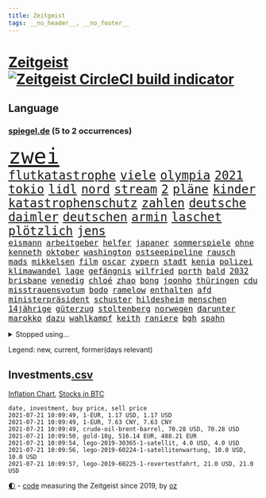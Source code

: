 ```yaml
---
title: Zeitgeist
tags: __no_header__, __no_footer__
---
```


# [Zeitgeist](https://oliz.io/zeitgeist/) [![Zeitgeist CircleCI build indicator](https://circleci.com/gh/ooz/zeitgeist.svg?style=shield)](https://circleci.com/gh/ooz/zeitgeist)

## Language

<h3><a href="https://www.spiegel.de" target="_blank">spiegel.de</a> (5 to 2 occurrences)</h3>
<p style="font-family:monospace">
<span style="font-size:32pt"><a href="news_links.html#zwei" class="current">zwei</a></span>
<br>
<span style="font-size:18pt"><a href="news_links.html#flutkatastrophe" class="new">flutkatastrophe</a></span>
<span style="font-size:18pt"><a href="news_links.html#viele" class="current">viele</a></span>
<span style="font-size:18pt"><a href="news_links.html#olympia" class="current">olympia</a></span>
<span style="font-size:18pt"><a href="news_links.html#2021" class="current">2021</a></span>
<span style="font-size:18pt"><a href="news_links.html#tokio" class="current">tokio</a></span>
<span style="font-size:18pt"><a href="news_links.html#lidl" class="current">lidl</a></span>
<span style="font-size:18pt"><a href="news_links.html#nord" class="current">nord</a></span>
<span style="font-size:18pt"><a href="news_links.html#stream" class="current">stream</a></span>
<span style="font-size:18pt"><a href="news_links.html#2" class="current">2</a></span>
<span style="font-size:18pt"><a href="news_links.html#pläne" class="current">pläne</a></span>
<span style="font-size:18pt"><a href="news_links.html#kinder" class="current">kinder</a></span>
<span style="font-size:18pt"><a href="news_links.html#katastrophenschutz" class="new">katastrophenschutz</a></span>
<span style="font-size:18pt"><a href="news_links.html#zahlen" class="current">zahlen</a></span>
<span style="font-size:18pt"><a href="news_links.html#deutsche" class="current">deutsche</a></span>
<span style="font-size:18pt"><a href="news_links.html#daimler" class="current">daimler</a></span>
<span style="font-size:18pt"><a href="news_links.html#deutschen" class="current">deutschen</a></span>
<span style="font-size:18pt"><a href="news_links.html#armin" class="current">armin</a></span>
<span style="font-size:18pt"><a href="news_links.html#laschet" class="current">laschet</a></span>
<span style="font-size:18pt"><a href="news_links.html#plötzlich" class="current">plötzlich</a></span>
<span style="font-size:18pt"><a href="news_links.html#jens" class="current">jens</a></span>
<br>
<span style="font-size:12pt"><a href="news_links.html#eismann" class="new">eismann</a></span>
<span style="font-size:12pt"><a href="news_links.html#arbeitgeber" class="current">arbeitgeber</a></span>
<span style="font-size:12pt"><a href="news_links.html#helfer" class="current">helfer</a></span>
<span style="font-size:12pt"><a href="news_links.html#japaner" class="current">japaner</a></span>
<span style="font-size:12pt"><a href="news_links.html#sommerspiele" class="current">sommerspiele</a></span>
<span style="font-size:12pt"><a href="news_links.html#ohne" class="current">ohne</a></span>
<span style="font-size:12pt"><a href="news_links.html#kenneth" class="new">kenneth</a></span>
<span style="font-size:12pt"><a href="news_links.html#oktober" class="current">oktober</a></span>
<span style="font-size:12pt"><a href="news_links.html#washington" class="current">washington</a></span>
<span style="font-size:12pt"><a href="news_links.html#ostseepipeline" class="current">ostseepipeline</a></span>
<span style="font-size:12pt"><a href="news_links.html#rausch" class="current">rausch</a></span>
<span style="font-size:12pt"><a href="news_links.html#mads" class="new">mads</a></span>
<span style="font-size:12pt"><a href="news_links.html#mikkelsen" class="new">mikkelsen</a></span>
<span style="font-size:12pt"><a href="news_links.html#film" class="current">film</a></span>
<span style="font-size:12pt"><a href="news_links.html#oscar" class="current">oscar</a></span>
<span style="font-size:12pt"><a href="news_links.html#zypern" class="current">zypern</a></span>
<span style="font-size:12pt"><a href="news_links.html#stadt" class="current">stadt</a></span>
<span style="font-size:12pt"><a href="news_links.html#kenia" class="current">kenia</a></span>
<span style="font-size:12pt"><a href="news_links.html#polizei" class="current">polizei</a></span>
<span style="font-size:12pt"><a href="news_links.html#klimawandel" class="current">klimawandel</a></span>
<span style="font-size:12pt"><a href="news_links.html#lage" class="current">lage</a></span>
<span style="font-size:12pt"><a href="news_links.html#gefängnis" class="current">gefängnis</a></span>
<span style="font-size:12pt"><a href="news_links.html#wilfried" class="current">wilfried</a></span>
<span style="font-size:12pt"><a href="news_links.html#porth" class="new">porth</a></span>
<span style="font-size:12pt"><a href="news_links.html#bald" class="current">bald</a></span>
<span style="font-size:12pt"><a href="news_links.html#2032" class="new">2032</a></span>
<span style="font-size:12pt"><a href="news_links.html#brisbane" class="current">brisbane</a></span>
<span style="font-size:12pt"><a href="news_links.html#venedig" class="current">venedig</a></span>
<span style="font-size:12pt"><a href="news_links.html#chloé" class="current">chloé</a></span>
<span style="font-size:12pt"><a href="news_links.html#zhao" class="current">zhao</a></span>
<span style="font-size:12pt"><a href="news_links.html#bong" class="new">bong</a></span>
<span style="font-size:12pt"><a href="news_links.html#joonho" class="new">joonho</a></span>
<span style="font-size:12pt"><a href="news_links.html#thüringen" class="current">thüringen</a></span>
<span style="font-size:12pt"><a href="news_links.html#cdu" class="current">cdu</a></span>
<span style="font-size:12pt"><a href="news_links.html#misstrauensvotum" class="current">misstrauensvotum</a></span>
<span style="font-size:12pt"><a href="news_links.html#bodo" class="current">bodo</a></span>
<span style="font-size:12pt"><a href="news_links.html#ramelow" class="current">ramelow</a></span>
<span style="font-size:12pt"><a href="news_links.html#enthalten" class="current">enthalten</a></span>
<span style="font-size:12pt"><a href="news_links.html#afd" class="current">afd</a></span>
<span style="font-size:12pt"><a href="news_links.html#ministerpräsident" class="current">ministerpräsident</a></span>
<span style="font-size:12pt"><a href="news_links.html#schuster" class="current">schuster</a></span>
<span style="font-size:12pt"><a href="news_links.html#hildesheim" class="current">hildesheim</a></span>
<span style="font-size:12pt"><a href="news_links.html#menschen" class="current">menschen</a></span>
<span style="font-size:12pt"><a href="news_links.html#14jährige" class="current">14jährige</a></span>
<span style="font-size:12pt"><a href="news_links.html#güterzug" class="current">güterzug</a></span>
<span style="font-size:12pt"><a href="news_links.html#stoltenberg" class="current">stoltenberg</a></span>
<span style="font-size:12pt"><a href="news_links.html#norwegen" class="current">norwegen</a></span>
<span style="font-size:12pt"><a href="news_links.html#darunter" class="current">darunter</a></span>
<span style="font-size:12pt"><a href="news_links.html#marokko" class="current">marokko</a></span>
<span style="font-size:12pt"><a href="news_links.html#dazu" class="current">dazu</a></span>
<span style="font-size:12pt"><a href="news_links.html#wahlkampf" class="current">wahlkampf</a></span>
<span style="font-size:12pt"><a href="news_links.html#keith" class="new">keith</a></span>
<span style="font-size:12pt"><a href="news_links.html#raniere" class="new">raniere</a></span>
<span style="font-size:12pt"><a href="news_links.html#bgh" class="current">bgh</a></span>
<span style="font-size:12pt"><a href="news_links.html#spahn" class="current">spahn</a></span>
</p>
<details>
<summary>Stopped using...</summary>
<p class="former" style="font-size:12pt">
andrea(273) aufgefordert(273) leisten(273) katze(272) linie(272) stefanie(272) ausbauen(271) halt(271) nachfolgerin(271) nannte(271) ruf(271) ruhen(271) schleswigholstein(271) volker(271) autohersteller(270) coronatote(270) exemplare(270) influencerin(270) intensivbetten(270) piloten(270) plus(270) sperre(270) verteidiger(270) zurzeit(270) 37(269) 8000(269) fdpchef(269) krank(269) kurve(269) schläge(269) sibirien(269) subventionen(269) verstorbene(269) wiederwahl(269) 1980(268) ac(268) annegret(268) ausstattung(268) beeinflussen(268) coronaimpfstoffe(268) dokumente(268) drehten(268) entschuldigen(268) figur(268) generalsekretär(268) gesunde(268) jünger(268) linken(268) mag(268) misshandelt(268) nachfolge(268) präsidentschaftswahlen(268) riss(268) scheidet(268) solidarität(268) stimmte(268) teilnehmer(268) verlängern(268) wand(268) werben(268) air(267) alexej(267) ankündigung(267) atlantik(267) beamter(267) bedrohung(267) bewerber(267) carsten(267) coronafällen(267) daniel(267) dietmar(267) erwägen(267) greta(267) ifoinstitut(267) kalt(267) kurze(267) liege(267) nawalny(267) radfahrer(267) rainer(267) schrieb(267) schulkinder(267) stoppte(267) weltgesundheitsorganisation(267) ausnahmezustand(266) ausweitung(266) autofahrerin(266) bielefeld(266) draußen(266) erlitten(266) fehlverhalten(266) humor(266) höher(266) infektion(266) kochen(266) komisch(266) medizinische(266) remis(266) strafzölle(266) tötet(266) umdenken(266) verfügung(266) zwingt(266) beklagen(265) bewährung(265) bildschirm(265) einstigen(265) gedauert(265) kippen(265) klingbeil(265) kredite(265) kämpfe(265) luftwaffe(265) metropole(265) netzwerken(265) passagiere(265) passen(265) positive(265) punkt(265) rathaus(265) spiels(265) stammen(265) unterzeichnet(265) verbringen(265) wild(265) absetzung(264) anderthalb(264) aufgelöst(264) beschleunigen(264) bestimmen(264) billionen(264) digitaler(264) h(264) historiker(264) komplette(264) lothar(264) längere(264) michel(264) oligarchen(264) reiche(264) riesige(264) sam(264) senken(264) to(264) verzicht(264) vorstandschef(264) wieler(264) überwachen(264) abenteuer(263) aufstieg(263) bochum(263) bundesrechnungshof(263) flieht(263) hammer(263) herrscher(263) konzentrieren(263) trennen(263) verschaffen(263) 65(262) angemessen(262) big(262) ernsthaften(262) gleichberechtigung(262) interessenvertreter(262) kippe(262) lauter(262) mutige(262) pannen(262) premiere(262) veranstaltung(262) zentralen(262) blockade(261) islamischen(261) lager(261) ludwig(261) lust(261) moore(261) ring(261) schnee(261) selben(261) taugt(261) weltweite(261) wohnen(261) zustimmung(261) aufsehen(260) beider(260) einhaltung(260) genutzt(260) gewerkschaft(260) lagern(260) nachspiel(260) netzwerk(260) sauerstoff(260) see(260) suspendiert(260) telekom(260) umstrittener(260) unterstützer(260) usschauspieler(260) vergangene(260) vorsitzenden(260) ärztinnen(260) argumente(259) beinahe(259) beraten(259) gast(259) herausforderer(259) lebte(259) neuem(259) oldtimer(259) pferd(259) pflanzen(259) ruder(259) schriftstellerin(259) thunberg(259) trumpregierung(259) umsatz(259) vorgeschichte(259) adam(258) appell(258) barack(258) bergkarabach(258) brinkhaus(258) coronaneuinfektionen(258) disney+(258) drohte(258) durcheinander(258) flughäfen(258) freut(258) gelegenheit(258) halben(258) märchen(258) querdenker(258) ralph(258) schiedsrichter(258) stock(258) unionsfraktionschef(258) verabschiedet(258) eigentümer(257) entsteht(257) fakten(257) gletscher(257) hölle(257) jahrhundert(257) kollege(257) lkwfahrer(257) netanyahu(257) nordsee(257) offiziellen(257) setzten(257) staats(257) time(257) videokonferenz(257) viren(257) wahre(257) zinsen(257) andrej(256) basketball(256) christdemokraten(256) herzogin(256) online(256) ordnet(256) redet(256) schlicht(256) verantwortlichen(256) verbote(256) wirtschaftsministerium(256) zählen(256) ablenkungsmanöver(255) auskunft(255) ausreichend(255) ausschuss(255) beiträge(255) bildungsforscher(255) experte(255) franzose(255) gedanken(255) gestoppt(255) haushalte(255) hotels(255) mittlerweile(255) ryan(255) schärfere(255) breiten(254) hut(254) norwegens(254) perfekt(254) wachstum(254) zeitpunkt(254) alarmiert(253) aufbruch(253) gastbeitrag(253) handelsabkommen(253) jerusalem(253) journalistin(253) mauer(253) mick(253) negativen(253) schumacher(253) strände(253) überraschenden(253) barbara(252) bewusstlos(252) eskaliert(252) feiertagen(252) gering(252) green(252) herunter(252) indem(252) kulissen(252) nase(252) spiegeltitelstory(252) spotify(252) änderte(252) armenische(251) luca(251) nachweis(251) näher(251) option(251) tür(251) verschärfte(251) überlassen(251) alice(250) ansprache(250) arbeitsminister(250) lieferten(250) minus(250) moskaus(250) patient(250) rotrotgrün(250) umfragen(250) abtreibung(249) auslösen(249) ebenso(249) empfängt(249) geschäftsführer(249) langeweile(249) milliardenhilfen(249) schief(249) vorgaben(249) zurückgewiesen(249) deutsches(248) eingeführt(248) fernsehen(248) kontakte(248) mieten(248) mittelständler(248) quer(248) text(248) umweltschutz(248) bewahren(247) fdppolitiker(247) genehmigt(247) initiative(247) kilometern(247) regierungschefin(247) rkichef(247) rollt(247) samt(247) usdollar(247) dar(246) plastikmüll(246) schlussphase(246) verwiesen(246) bestmarke(245) experiment(245) heinrich(245) praktisch(245) fußballbund(244) fußballwm(244) gelder(244) gouverneur(244) materialien(244) patzer(244) politikerin(244) digital(243) letztes(243) moderatorin(243) pandemiebekämpfung(243) parallelen(243) skeptisch(243) stufenplan(243) testet(243) umgeht(243) beitrag(242) fortsetzung(242) gelockert(242) häftling(242) kern(242) rundfunk(242) steffen(242) studiert(242) trauert(242) angekündigten(241) antrag(241) erzbistum(241) folter(241) panik(241) vermeintlich(241) ergebnissen(240) erstickt(240) hohem(240) telegram(240) verheerend(240) alba(239) retter(239) ausrüstung(238) kostenlos(238) mischen(238) sage(238) spahns(238) thüringens(238) vermissen(238) wandel(238) zuständig(238) pleite(237) rahmen(237) wenigstens(237) einschalten(236) hoffnungen(236) songs(236) unionspolitiker(236) wiener(236) schade(235) gegentor(234) kapitel(234) matchwinner(234) nirgendwo(234) schneidet(234) unterhaltung(234) 2010(233) rang(233) bundesnetzagentur(232) erforscht(232) erfährt(232) ladung(232) videochat(232) austin(231) geklaut(231) niedrig(231) vorfeld(231) chemikalien(230) erhöhung(230) erstattet(230) fabrice(230) rassismusvorwürfe(230) spaltung(230) stört(230) anlegen(229) ausgebucht(229) kongress(229) spannend(229) vereidigt(229) verschafft(229) votum(229) andrew(228) sarah(228) hoteliers(227) richtete(227) rückblick(227) bedienen(226) verlegen(226) geht's(225) ursprünglich(225) vorletzten(225) justizministerin(224) thüringer(224) dr(223) präsidentschaft(223) seuche(223) spiegelredakteur(223) verhelfen(223) gipfeltreffen(222) teilnehmern(222) disziplin(221) identität(221) popstars(221) studios(221) atomabkommen(220) emotionale(220) meldungen(220) unterbrochen(219) verglichen(219) vorsichtig(219) einblicke(218) niedrigsten(218) stünden(218) vernichtet(218) barrikaden(217) drückt(217) empfangen(217) lehrerinnen(217) musik(217) staatsoberhaupt(217) weidel(217) personalie(216) sinkender(216) impfdosen(215) premiers(215) verhältnisse(215) ausgaben(214) coronaimpfstoffs(214) inselstaat(214) inseln(213) links(213) mietendeckel(213) dieb(212) impfstrategie(212) inhaftierten(212) absurd(211) härteren(211) lockern(211) farbe(210) roethe(210) tolle(210) abschluss(209) daheim(209) einladung(209) norwegischer(209) tina(209) reihen(208) verunglückten(207) hinein(206) reisebeschränkungen(206) vermieden(206) aktionen(205) gesichter(205) gestört(205) langem(205) versammelt(205) helgoland(204) maschinen(204) versteckte(204) ärgern(204) gruppenspiel(203) teures(202) älteste(202) champ(201) gelangen(201) höchstens(201) kaisers(201) bestechung(200) gestalt(200) rückte(200) showdown(200) abgeordnetenhaus(199) glänzte(199) 13jährige(198) finanzministerin(198) aufspüren(197) freiheiten(197) irlands(197) stabil(197) coronaverstoß(196) coronakosten(195) major(195) knüpft(194) opa(194) wertschätzung(194) zerlegt(194) abhilfe(193) 29jährige(192) abgabe(192) bestellen(192) schutzsuchende(191) woelki(191) versteigerung(190) beschaffen(189) rüstet(189) kulturen(188) astrazenecaimpfstoff(187) ffp2masken(187) silas(187) würdigt(187) eckpunkte(186) drinnen(185) eingetroffen(185) gerammt(185) zusammenprall(185) aufgespürt(184) hungern(184) klingen(183) lockert(183) sony(183) streamingdienste(183) führungskraft(182) vorbehalte(182) variante(181) abgrund(180) arzneimittelbehörde(180) dürre(180) laufende(178) entführte(177) überwiegend(177) freigelassen(176) schlüssel(176) desaströsen(175) familiengeschichte(175) außergewöhnlich(174) trocken(174) überholen(174) fisch(173) mehrmals(172) dpa(170) ausweisung(168) impfstoffdosen(167) konkretes(166) beträgt(165) bereichert(164) brad(163) bestens(161) eigentliche(158) aktienkurs(157) pandemiebedingt(157) kritisierten(156) fotostrecke(155) pommes(155) schönheitsop(155) wucht(155) heikel(154) coronamasken(153) regierungsbeteiligung(153) seidenstraße(151) statistischen(151) 37jähriger(150) unveröffentlichten(150) hennigwellsow(149) desinformation(147) el(147) pool(147) widerstände(146) geheimes(143) musikindustrie(143) vorfälle(143) iii(142) abberufen(141) havarie(141) portugiesische(141) kremlchef(140) mediatorin(140) pitt(140) sicherheitskräften(140) aufgelösten(139) nützen(139) renditen(139) aung(138) fragwürdige(138) kyi(138) militärputsch(138) shitstorm(138) suu(138) camper(137) fotografierte(137) koalieren(137) meyer(137) kennzahlen(136) staatsfonds(136) stärkste(136) altenpfleger(135) ankläger(135) ausgebildet(135) mitreden(134) kaltfront(133) kannte(133) festen(132) giftige(132) carolin(131) containerschiff(131) datenschützer(131) sinkenden(131) weiterspielen(130) weltraum(130) zusammenbruch(130) heiklen(129) fahrbahn(128) kaffee(127) spitzenvertreter(126) zeichner(126) beherrscht(125) gestörten(125) meistertitel(125) magische(124) fliegende(123) geschäftsmodell(122) hohenzollern(122) realen(122) verhaltenskodex(120) zurückgezogen(120) graben(119) 4000(118) abwehrspieler(118) verlaufen(116) dose(115) heimische(115) pandemiewelle(115) egoismus(114) johnsons(114) angefahren(113) emilia(113) ikea(113) münchens(113) traumtor(113) feministin(112) votierte(112) entschuldigte(111) ärmeren(110) holten(109) paaren(108) schwerin(108) plastikflaschen(107) gewicht(106) kulturszene(106) lanka(106) riesen(106) sri(106) fußballerinnen(105) kings(105) mcdonald's(105) supernova(105) todes(105) untermauert(105) aktiven(104) beschreiben(104) isrückkehrerin(104) premierministerin(104) unverantwortlich(104) schottlands(103) szenarien(103) gesundheitszustand(102) landtagswahlkampf(102) strebt(102) diplomatie(101) dopingtests(101) einstecken(101) marvin(101) dosb(100) erstellt(100) logik(100) nationaler(100) sportbund(100) ausschluss(99) kaiserslautern(98) nämlich(98) schnäppchenschlitten(98) zusammengebrochen(98) bundesjustizministerin(97) durchschnitt(97) niedrige(97) nigerias(97) steffi(97) pdf(96) bellingham(95) lieferte(95) maskengeschäften(95) neumann(95) beatmungsgeräte(94) charité(94) reformieren(94) royalen(94) erteilte(93) zimmern(93) erregte(91) gemeistert(91) kommunalwahlen(91) nebeneinkünfte(91) regimegegner(91) einfordern(90) gesundheitsministeriums(90) greenpeace(90) rekordtief(90) wunde(90) übersetzen(90) drüber(89) einladen(89) nachkriegszeit(89) 21jähriger(88) aussteiger(88) beerben(88) betrugsvorwürfen(88) ever(88) given(88) südgrenze(88) verteilten(88) zahlungsmittel(88) br(87) fahrlässig(87) gendern(87) gwyneth(87) paltrow(87) rumänien(87) ausnahmesituation(86) ausrichten(86) mitspieler(86) stapel(86) umweltschutzorganisation(86) zoff(86) gebeten(85) mitverantwortlich(85) prestigeprojekt(85) suezkanalbehörde(85) grill(84) reichsfahnen(84) reichskriegsflaggen(84) tafel(84) verschlingen(84) ameisen(83) impfstoffverteilung(83) molotowcocktails(83) strafkolonie(83) wiederöffnung(83) ken(82) mrnaimpfstoffe(82) 250(81) abkühlung(81) betragen(81) escooter(81) indischer(81) junges(81) labourpartei(81) verhaften(81) überführt(81) brust(80) missbrauchsskandals(80) schießtraining(80) unkonventionelles(80) unschuldige(80) drittstaaten(79) erweiterung(79) italienisch(79) roller(79) vertrödeln(79) flugzeugs(78) gegebene(78) homberg(78) ifoinstituts(78) inflationsraten(78) amazonserie(77) bedeutende(77) bergung(77) heiter(77) träumte(77) 60jährige(76) hussein(76) interessiert's(76) moderation(76) standorten(76) stocken(76) vergiftetes(76) bundesbürger(75) fraglich(75) umstellung(75) blunt(74) han(74) kriegt(73) querdenkerdemos(73) uneins(73) abzuwenden(72) kubicki(72) ostdeutschland(72) vinci(72) fasst(71) formuliert(71) freitagnachmittag(71) infrastrukturplan(71) chirurgen(70) gnabry(70) serge(70) stromnetzes(70) unionskandidat(70) dei(69) opus(69) ultrakonservativen(69) begründete(68) olympiaaus(68) bergwerk(67) bouffier(65) eingefangen(65) eskalierte(65) unterhauses(65) chatprotokolle(64) intensivmedizin(64) kabel(64) menschenrechtlern(64) streikt(64) trinkempfehlungen(64) motorrad(63) videoanalyse(63) exweltmeister(62) gauland(62) gegensatz(62) herzrhythmusstörungen(62) klebrige(62) konzentration(62) revolutionären(62) wiederbelebung(62) einsehen(61) ofen(61) typisch(61) ebike(60) label(60) scarlett(60) waldflächen(60) zenit(60) ambitionen(59) erstem(59) festspiele(59) neukölln(59) schwimmerin(59) traumatischen(59) eingedämmt(58) getarnt(58) klimaaktivisten(58) platzierten(58) psychotherapeutin(58) spender(58) wagt(58) abbiegen(57) unglücklich(57) aufgewachsen(56) zweijähriges(56) straßenbahn(55) vertraut(55) natostaaten(54) rannten(54) verwirren(54) beisein(53) henderson(53) ansprüche(52) bildungseinrichtungen(52) daneben(51) videostreams(51) beispiellose(50) indische(50) lobbyisten(50) mikrochips(50) sorglosigkeit(50) todesfall(50) untauglich(50) vereinsikone(50) 2045(49) bio(49) bretagne(49) exekutiert(49) kanton(49) vorreiter(49) embolo(48) empathie(48) gastronomen(48) geknackt(48) klimaschädliche(48) klugen(48) louisa(48) vwmanager(48) ausgelassen(47) blue(47) clubs(47) gewinnerin(47) musikstreaming(47) origin(47) euländern(46) schleppte(46) stromerzeugung(46) touristische(46) schlauchboot(45) wachsenden(45) winken(45) curevacimpfstoff(44) installieren(44) jacke(44) notop(44) gebürtigen(43) historikerin(43) aß(42) fremdbestimmt(42) geraden(42) hitlergruß(42) pumpt(42) quadrate(42) sträubt(42) ursprungsort(42) zwischenergebnisse(42) aufwind(41) chronologie(41) co₂preis(41) familienhund(41) geburten(41) meerenge(41) nationaltrainer(41) verfilmung(41) angekurbelt(40) eigner(40) jeweils(40) abgestiegen(39) johansson(39) mitbewohnerin(39) 1990(38) entmachten(38) hals(38) hindus(38) linksradikale(38) nsu(38) rätselraten(38) vollbremsung(38) vorständen(38) fahne(37) heben(37) highlight(37) israelischer(37) samuraischwert(37) verbrennerverbot(37) videocall(37) antisemitismusvorwurf(36) arzneimittelhersteller(36) kugel(36) mehrheitlich(36) mögliches(36) patentaussetzung(36) politikwissenschaftler(36) tornados(36) antisemitische(35) dynamik(35) steuerflucht(35) wirtschaftsmacht(35) 52jähriger(34) benzinautos(34) melania(34) profiteure(34) solar(34) trickste(34) verordnet(34) zweifachen(34) antisemitischen(33) doppel(33) einkommens(33) einzel(33) körperkult(33) bedrohlich(32) beschränkt(32) fußballgeschichte(32) industriestaaten(32) netanjahu(32) zeugnisse(32) zikaden(32) überdauert(32) 60jährigen(31) gefälschter(31) hamasflagge(31) kontroversen(31) laster(31) ängste(31) arbeitsrecht(30) cochef(30) gewerkschafter(30) herford(30) ticket(30) assistentin(29) gegend(29) herero(29) iraker(29) nama(29) spruchs(29) terrorverdächtiger(29) verwandeln(29) zurückzahlen(29) abgeschrieben(28) abstürzen(28) covid19impfstoffs(28) entgangen(28) fangen(28) kommentieren(28) befugnisse(27) cnnjournalistin(27) eingedrungen(27) kluft(27) rammte(27) abrechnung(26) begabungen(26) coronamaskenpflicht(26) metropolregion(26) muslimen(26) pearl(26) riesiger(26) sympathie(26) teuerung(26) waffenhändler(26) xpress(26) 15gradziel(25) despoten(25) erwärmt(25) genderverbot(25) my(25) zurückgeschickt(25) 47jähriger(24) eva(24) festzunehmen(24) gendersprache(24) hummels(24) mats(24) wettkampf(24) angespannten(23) bewertungen(23) möbelhaus(23) nashörner(23) verräter(23) 01(22) ausfiel(22) auszuschließen(22) erschreckt(22) olympiapremiere(22) unbrauchbar(22) uswahlen(22) ellenbogen(21) g7staaten(21) landesliste(21) lokal(21) preiserhöhung(21) felsen(20) hörten(20) klettern(20) nr(20) sichtbarkeit(20) unsicherheiten(20) verfolgten(20) zehntausend(20) abschneiden(19) bloggers(19) euroleague(19) heiß(19) litauens(19) museums(19) angedockt(18) bewaffnen(18) ergriffen(18) erzwungen(18) forderten(18) gesandte(18) hakt(18) höherer(18) kernmodul(18) lupe(18) mustafa(18) schultern(18) sekte(17) überzeugte(17) benzinpreise(16) gefangenenaustausch(16) jebsen(16) microsoftbetriebssystem(16) publikumsliebling(16) warnstreik(16) weiterbauen(16) geburtenzahlen(15) machenschaften(15) unrechtmäßig(15) zehnjähriger(15) drückte(14) kritischem(14) salvadors(14) tribüne(14) wagens(14) ausbreiten(13) begrünen(13) chipmangel(13) jacht(13) naftali(13) tenniswelt(13) turnierspiel(13) atalay(12) bundesbehörden(12) kinderwunsch(12) kopie(12) lafontaine(12) linkenabgeordnete(12) oskar(12) pinar(12) radikaler(12) dienstwagen(11) diplomatisch(11) marin(11) rechtsnationalisten(11) sechzigerjahre(11) unterbinden(11)
</p>
</details>
<p>Legend: <span class="new">new</span>, <span class="current">current</span>, <span class="former">former(days relevant)</span></p>

## Investments[.csv](investments.csv)

[Inflation Chart](https://inflationchart.com),
[Stocks in BTC](https://stonksinbtc.xyz/)

```
date, investment, buy price, sell price
2021-07-21 10:09:49, 1-EUR, 1.17 USD, 1.17 USD
2021-07-21 10:09:49, 1-EUR, 7.63 CNY, 7.63 CNY
2021-07-21 10:09:49, crude-oil-brent-barrel, 70.28 USD, 70.28 USD
2021-07-21 10:09:50, gold-10g, 516.14 EUR, 488.21 EUR
2021-07-21 10:09:54, lego-2019-30365-1-satellit, 4.0 USD, 4.0 USD
2021-07-21 10:09:56, lego-2019-60224-1-satellitenwartung, 10.0 USD, 10.0 USD
2021-07-21 10:09:57, lego-2019-60225-1-rovertestfahrt, 21.0 USD, 21.0 USD
```

<footer>
<a href="javascript:toggleTheme()" class="nav">🌓</a>
- <a href="https://github.com/ooz/zeitgeist">code</a> measuring the Zeitgeist since 2019, by <a href="https://oliz.io">oz</a>
</footer>
